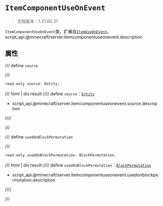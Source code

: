 # `ItemComponentUseOnEvent`

> 文档版本：1.21.60.21

`ItemComponentUseOnEvent`类，扩展自[`ItemUseOnEvent`](./itemuseonevent.md)。script_api.@minecraft/server.itemcomponentuseonevent.description

## 属性

/// define
`source`


///

```js
read-only source: Entity;
```

/// html | div.result
//// define
`source`：[`Entity`](./entity.md)

- script_api.@minecraft/server.itemcomponentuseonevent.source.description


////

///


/// define
`usedOnBlockPermutation`


///

```js
read-only usedOnBlockPermutation: BlockPermutation;
```

/// html | div.result
//// define
`usedOnBlockPermutation`：[`BlockPermutation`](./blockpermutation.md)

- script_api.@minecraft/server.itemcomponentuseonevent.usedonblockpermutation.description


////

///

